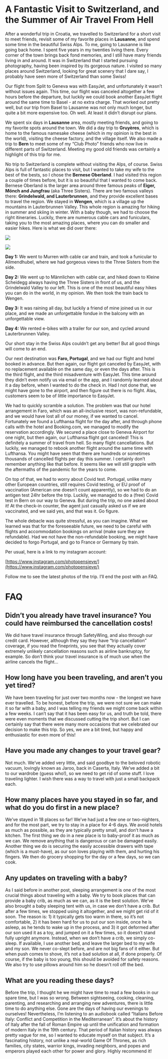 # A Fantastic Visit to Switzerland, and the Summer of Air Travel From Hell

After a wonderful trip in Croatia, we travelled to Switzerland for a short visit to meet friends, revisit some of my favorite places in **Lausanne**, and spend some time in the beautiful Swiss Alps. To me, going to Lausanne is like going back home. I spent five years in my twenties living there. Every corner of the town brings back fond memories, and I still have many friends living in and around. It was in Switzerland that I started pursuing photography, having been inspired by its gorgeous nature. I visited so many places around Switzerland, looking for great scenery that I dare say, I probably have seen more of Switzerland than some Swiss!

Our flight from Split to Geneva was with EasyJet, and unfortunately it wasn’t without issues again. This time, our flight was canceled altogether a few hours before the departure, but luckily we could book another EasyJet flight around the same time to Basel - at no extra charge. That worked out pretty well, but our trip from Basel to Lausanne was not only much longer, but quite a bit more expensive too. Oh well. At least it didn’t disrupt our plans.

We spent six days in **Lausanne** area, mostly meeting friends, and going to my favorite spots around the town. We did a day trip to **Gruyères**, which is home to the famous namesake cheese (which in my opinion is the best in the world), visiting the cheese factory, and the village itself. We also made a trip to **Bern** to meet some of my “Club Photo” friends who now live in different parts of Switzerland. Meeting my good old friends was certainly a highlight of this trip for me.

No trip to Switzerland is complete without visiting the Alps, of course. Swiss Alps is full of fantastic places to visit, but I wanted to take my wife to the best of the bests, so I chose the **Bernese Oberland**. I had visited this region a couple of times before, but it is so beautiful that I wanted to come back. Bernese Oberland is the larger area around three famous peaks of **Eiger, Mönch and Jungfrau** (aka Three Sisters). There are two famous valleys there: **Grindelwald, and Lauterbrunnen**, and they provide excellent bases to travel the region. We stayed in **Wengen**, which is a village up the mountains in Lauterbrunnen Valley. This whole region is amazing for hiking in summer and skiing in winter. With a baby though, we had to choose the right itineraries. Luckily, there are numerous cable cars and funiculars, taking you to the most amazing places, where you can do smaller and easier hikes. Here is what we did over there:

![](https://lh4.googleusercontent.com/pq5E6Dd3GYspbW969v_xaHsiwBGbDDztrm4fMniy7TGS6DjLUVk_wDRO2ZkRHQF-vC8)

![](https://lh5.googleusercontent.com/tz0_3LZnptW94jcY_jxUEN_DLVJfcQwpEpH2lsrnpH37Onpqi2BbWE64wKzJ5gKuzXQ)

**Day 1:** We went to Murren with cable car and train, and took a funicular to Allmendhubel, where we had gorgeous views to the Three Sisters from the side. 

**Day 2:** We went up to Männlichen with cable car, and hiked down to Kleine Scheidegg always having the Three Sisters in front of us, and the Grindelwald Valley to our left. This is one of the most beautiful easy hikes you can do in the world, in my opinion. We then took the train back to Wengen. 

**Day 3:** It was raining all day, but luckily a friend of mine joined us in our place, and we made an unforgettable fondue in the balcony with an unforgettable view.

**Day 4:** We rented e-bikes with a trailer for our son, and cycled around Lauterbrunnen Valley.

Our short stay in the Swiss Alps couldn’t get any better! But all good things will come to an end.

Our next destination was **Faro, Portugal**, and we had our flight and hotel booked in advance. But then again, our flight got canceled by EasyJet, with no replacement available on the same day, or even the days after. This is the third flight, and the third misadventure with EasyJet. This time around they didn’t even notify us via email or the app, and I randomly learned about it a day before, when I wanted to do the check in. Had I not done that, we might have gone to the airport, and then figure out there is no flight. Alas, customers seem to be of little importance to EasyJet. 

We had to quickly scramble a solution. The problem was that our hotel arrangement in Faro, which was an all-inclusive resort, was non-refundable, and we would have lost all of our money, if we wanted to cancel. Fortunately we found a Lufthansa flight for the day after, and through phone calls with the hotel and Booking.com, we managed to modify the reservation accordingly. We secured a place close to Geneva Airport for one night, but then again, our Lufthansa flight got canceled! This is definitely a summer of travel from hell. So many flight cancellations. But luckily, we managed to rebook another flight around the same time with Lufthansa. You might have seen that there are hundreds or sometimes thousands of cancelled flights per day this summer. I certainly don’t remember anything like that before. It seems like we will still grapple with the aftermaths of the pandemic for the years to come.

On top of that, we had to worry about Covid test. Portugal, unlike many other European countries, still requires Covid testing, or EU proof of vaccination (American one doesn’t count apparently), so we had to do an antigen test 24hr before the trip. Luckily, we managed to do a (free) Covid test in Bern on our way to Geneva. But during the trip, no one asked about it! At the check-in counter, the agent just casually asked us if we are vaccinated, and we said yes, and that was it. Go figure.

The whole debacle was quite stressful, as you can imagine. What we learned was that for the foreseeable future, we need to be careful with flights and accommodation bookings on arrival (make sure they are refundable). Had we not have the non-refundable booking, we might have decided to forgo Portugal, and go to France or Germany by train. 

Per usual, here is a link to my instagram account:

[https://www.instagram.com/photopensieve/](https://www.instagram.com/photopensieve/)

Follow me to see the latest photos of the trip. I’ll end the post with an FAQ.

# FAQ

## Didn’t you already have travel insurance? You could have reimbursed the cancellation costs!

We did have travel insurance through SafetyWing, and also through our credit card. However, although they say they have “trip cancellation” coverage, if you read the fineprints, you see that they actually cover extremely unlikely cancellation reasons such as airline bankruptcy, for example. So don’t think your travel insurance is of much use when the airline cancels the flight… 

## How long have you been traveling, and aren’t you yet tired?

We have been traveling for just over two months now - the longest we have ever travelled. To be honest, before the trip, we were not sure we can make it so far with a baby, and I was telling my friends we might come back within a few weeks. I can’t say that it has been easy for us, and truth be told, there were even moments that we discussed cutting the trip short. But I can certainly say that there were many more occasions that we celebrated our decision to make this trip. So yes, we are a bit tired, but happy and enthusiastic for even more of this! 

## Have you made any changes to your travel gear?

Not much. We’ve added very little, and said goodbye to the beloved robotic vacuum, lovingly known as Jaroo, back in Caserta, Italy. We’ve added a bit to our wardrobe (guess who!), so we need to get rid of some stuff. I love traveling lighter. I wish there was a way to travel with just a small backpack each.

## How many places have you stayed in so far, and what do you do first in a new place?

We’ve stayed in 18 places so far! We’ve had just a few one or two-nighters, and for the most part, we try to stay in a place for 4-6 days. We avoid hotels as much as possible, as they are typically pretty small, and don’t have a kitchen. The first thing we do in a new place is to baby-proof it as much as we can. We remove anything that is dangerous or can be damaged easily. Another thing we do is securing the easily accessible drawers with tape (which is a must-have), as our son loves playing with them, and hurting his fingers. We then do grocery shopping for the day or a few days, so we can cook. 

## Any updates on traveling with a baby?

As I said before in another post, sleeping arrangement is one of the most crucial things about traveling with a baby. We try to book places that can provide a baby crib, as much as we can, as it is the best solution. We’ve also brought a baby sleeping tent with us, in case we don’t have a crib. But after a few times, we stopped using it altogether, and we might get rid of it soon. The reason is: 1) it typically gets too warm in there, so it’s not comfortable, 2) it has been hard for us to put our son inside, once he is asleep, as he tends to wake up in the process, and 3) it got deformed after our son used it as a toy, and jumped on it a few times, so it doesn’t stand fully upright anymore. Instead, when we don’t have a crib, we simply co-sleep. If available, I use another bed, and leave the larger bed to my wife and my son. We never co-slept before, and are not big fans of it either. But when push comes to shove, it’s not a bad solution at all, if done properly. Of course, if the baby is too young, this should be avoided for safety reasons. We also try to use pillows around him so he doesn’t roll off the bed.

## What are you reading these days?

Before the trip, I thought he we might have time to read a few books in our spare time, but I was so wrong. Between sightseeing, cooking, cleaning, parenting, and researching and arranging new adventures, there is little time to do anything else. Gone are the days of having our evenings to ourselves! Nevertheless, I’m listening to an audiobook called “Italians Before Italy: Conflict and Competition in the Mediterranean”. It’s about the history of Italy after the fall of Roman Empire up until the unification and formation of modern Italy in the 19th century. That period of Italian history was always pretty vague for me, so I wanted to educate myself on that subject. It’s a fascinating history, not unlike a real-world Game Of Thrones, as rich families, city states, warrior kings, invading neighbors, and popes and emperors played each other for power and glory. Highly recommend it!